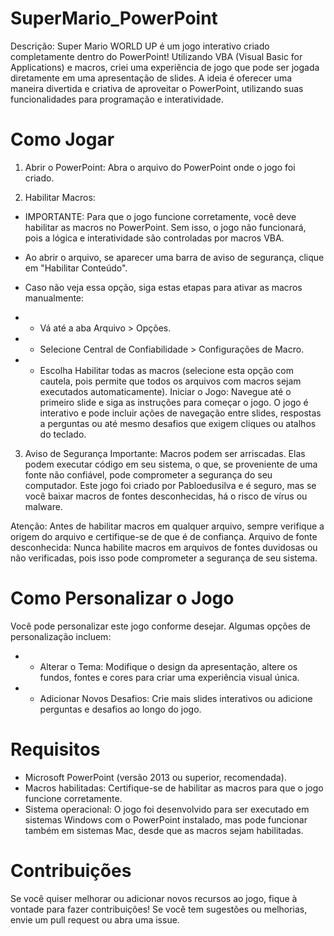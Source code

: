 # SuperMario_PowerPoint
Descrição: Super Mario WORLD UP é um jogo interativo criado completamente dentro do PowerPoint! Utilizando VBA (Visual Basic for Applications) e macros, criei uma experiência de jogo que pode ser jogada diretamente em uma apresentação de slides. A ideia é oferecer uma maneira divertida e criativa de aproveitar o PowerPoint, utilizando suas funcionalidades para programação e interatividade.

# Como Jogar

1. Abrir o PowerPoint: Abra o arquivo do PowerPoint onde o jogo foi criado.

2. Habilitar Macros:

* IMPORTANTE: Para que o jogo funcione corretamente, você deve habilitar as macros no PowerPoint. Sem isso, o jogo não funcionará, pois a lógica e interatividade são controladas por macros VBA.

* Ao abrir o arquivo, se aparecer uma barra de aviso de segurança, clique em "Habilitar Conteúdo".

* Caso não veja essa opção, siga estas etapas para ativar as macros manualmente:
* * Vá até a aba Arquivo > Opções.
* * Selecione Central de Confiabilidade > Configurações de Macro.
* * Escolha Habilitar todas as macros (selecione esta opção com cautela, pois permite que todos os arquivos com macros sejam executados automaticamente).
Iniciar o Jogo: Navegue até o primeiro slide e siga as instruções para começar o jogo. O jogo é interativo e pode incluir ações de navegação entre slides, respostas a perguntas ou até mesmo desafios que exigem cliques ou atalhos do teclado.

3. Aviso de Segurança
Importante: Macros podem ser arriscadas. Elas podem executar código em seu sistema, o que, se proveniente de uma fonte não confiável, pode comprometer a segurança do seu computador. Este jogo foi criado por Pabloedusilva e é seguro, mas se você baixar macros de fontes desconhecidas, há o risco de vírus ou malware.

Atenção: Antes de habilitar macros em qualquer arquivo, sempre verifique a origem do arquivo e certifique-se de que é de confiança.
Arquivo de fonte desconhecida: Nunca habilite macros em arquivos de fontes duvidosas ou não verificadas, pois isso pode comprometer a segurança de seu sistema.


# Como Personalizar o Jogo
Você pode personalizar este jogo conforme desejar. Algumas opções de personalização incluem:

* * Alterar o Tema: Modifique o design da apresentação, altere os fundos, fontes e cores para criar uma experiência visual única.
* * Adicionar Novos Desafios: Crie mais slides interativos ou adicione perguntas e desafios ao longo do jogo.

# Requisitos
* Microsoft PowerPoint (versão 2013 ou superior, recomendada).
* Macros habilitadas: Certifique-se de habilitar as macros para que o jogo funcione corretamente.
* Sistema operacional: O jogo foi desenvolvido para ser executado em sistemas Windows com o PowerPoint instalado, mas pode funcionar também em sistemas Mac, desde que as macros sejam habilitadas.

# Contribuições
Se você quiser melhorar ou adicionar novos recursos ao jogo, fique à vontade para fazer contribuições! Se você tem sugestões ou melhorias, envie um pull request ou abra uma issue.
